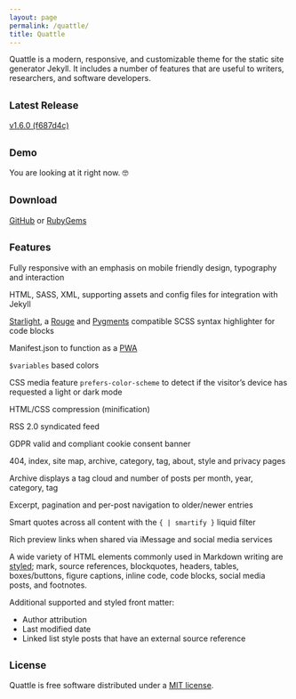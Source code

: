 ```yaml
---
layout: page
permalink: /quattle/
title: Quattle
---
```


Quattle is a modern, responsive, and customizable theme for the static site generator Jekyll. It includes a number of features that are useful to writers, researchers, and software developers. 

## <small>Latest Release</small>
[v1.6.0 (f687d4c)](https://github.com/victorwynne/quattle/releases/tag/v1.6.0-RC)

## <small>Demo</small>
You are looking at it right now. 🤓

## <small>Download</small>
[GitHub](https://github.com/victorwynne/quattle/releases) or [RubyGems](https://rubygems.org/gems/quattle)

## <small>Features</small>
Fully responsive with an emphasis on mobile friendly design, typography and interaction

HTML, SASS, XML, supporting assets and config files for integration with Jekyll

[Starlight](https://github.com/victorwynne/starlight), a [Rouge](https://github.com/rouge-ruby/rouge) and [Pygments](https://github.com/pygments/pygments) compatible SCSS syntax highlighter for code blocks

Manifest.json to function as a [PWA](https://developer.mozilla.org/en-US/docs/Web/Progressive_web_apps)

`$variables` based colors

CSS media feature `prefers-color-scheme` to detect if the visitor’s device has requested a light or dark mode

HTML/CSS compression (minification)

RSS 2.0 syndicated feed

GDPR valid and compliant cookie consent banner

404, index, site map, archive, category, tag, about, style and privacy pages

Archive displays a tag cloud and number of posts per month, year, category, tag

Excerpt, pagination and per-post navigation to older/newer entries

Smart quotes across all content with the `{ | smartify }` liquid filter

Rich preview links when shared via iMessage and social media services

A wide variety of HTML elements commonly used in Markdown writing are [styled](https://victorwynne.com/styles/); mark, source references, blockquotes, headers, tables, boxes/buttons, figure captions, inline code, code blocks, social media posts, and footnotes.

Additional supported and styled front matter:
* Author attribution
* Last modified date
* Linked list style posts that have an external source reference


## <small>License</small>

Quattle is free software distributed under a [MIT license](https://github.com/victorwynne/quattle/blob/main/LICENSE).
<br><br>
